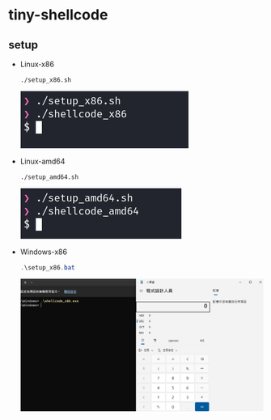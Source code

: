 # tiny-shellcode

## setup

- Linux-x86
    ```sh
    ./setup_x86.sh
    ```
    ![linux-shellcode-x86](/img/linux-shellcode_x86_setup.png)

- Linux-amd64
    ```sh
    ./setup_amd64.sh
    ```
    ![linux-shellcode-amd64](/img/linux-shellcode_amd64_setup.png)

- Windows-x86
    ```powershell
    .\setup_x86.bat
    ```
    ![windows-shellcode-x86](/img/windows-shellcode_x86_setup.png)